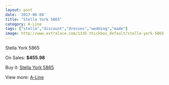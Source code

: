 ```yaml
---
layout: post
date: '2017-06-04'
title: "Stella York 5865"
category: A-Line
tags: ["stella","discount","dresses","wedding","made"]
image: http://www.extralace.com/1335-thickbox_default/stella-york-5865.jpg
---
```

Stella York 5865

On Sales: **$455.98**
<a href="https://www.extralace.com/a-line/634-stella-york-5865.html"><amp-img layout="responsive" width="600" height="600" src="//www.extralace.com/1335-thickbox_default/stella-york-5865.jpg" alt="Stella York 5865 0" /></a>
<a href="https://www.extralace.com/a-line/634-stella-york-5865.html"><amp-img layout="responsive" width="600" height="600" src="//www.extralace.com/1337-thickbox_default/stella-york-5865.jpg" alt="Stella York 5865 1" /></a>
<a href="https://www.extralace.com/a-line/634-stella-york-5865.html"><amp-img layout="responsive" width="600" height="600" src="//www.extralace.com/1336-thickbox_default/stella-york-5865.jpg" alt="Stella York 5865 2" /></a>

Buy it: [Stella York 5865](https://www.extralace.com/a-line/634-stella-york-5865.html "Stella York 5865")

View more: [A-Line](https://www.extralace.com/2-a-line "A-Line")